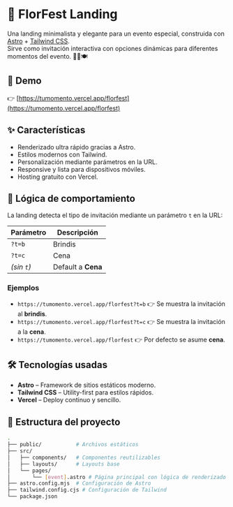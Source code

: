 # 🌸 FlorFest Landing

Una landing minimalista y elegante para un evento especial, construida con [Astro](https://astro.build/) + [Tailwind CSS](https://tailwindcss.com/).  
Sirve como invitación interactiva con opciones dinámicas para diferentes momentos del evento. 🎉🥂🍽️

## 🚀 Demo

👉 [https://tumomento.vercel.app/florfest](https://tumomento.vercel.app/florfest)

## ✨ Características

- Renderizado ultra rápido gracias a Astro.
- Estilos modernos con Tailwind.
- Personalización mediante parámetros en la URL.
- Responsive y lista para dispositivos móviles.
- Hosting gratuito con Vercel.

## 🧠 Lógica de comportamiento

La landing detecta el tipo de invitación mediante un parámetro `t` en la URL:

| Parámetro | Descripción           |
|----------|------------------------|
| `?t=b`   | Brindis                |
| `?t=c`   | Cena                   |
| *(sin `t`)* | Default a **Cena**    |

### Ejemplos

- `https://tumomento.vercel.app/florfest?t=b` 👉 Se muestra la invitación al **brindis**.
- `https://tumomento.vercel.app/florfest?t=c` 👉 Se muestra la invitación a la **cena**.
- `https://tumomento.vercel.app/florfest` 👉 Por defecto se asume **cena**.

## 🛠️ Tecnologías usadas

- **Astro** – Framework de sitios estáticos moderno.
- **Tailwind CSS** – Utility-first para estilos rápidos.
- **Vercel** – Deploy continuo y sencillo.

## 📁 Estructura del proyecto

```bash
.
├── public/           # Archivos estáticos
├── src/
│   ├── components/   # Componentes reutilizables
│   ├── layouts/      # Layouts base
│   └── pages/
│       └── [event].astro # Página principal con lógica de renderizado
├── astro.config.mjs  # Configuración de Astro
├── tailwind.config.cjs # Configuración de Tailwind
└── package.json